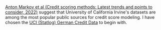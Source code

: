 [Anton Markov et al (Credit scoring methods: Latest trends and points to consider, 2022)](https://www.sciencedirect.com/science/article/pii/S2405918822000095) suggest that University of California Irvine's datasets are among the most popular public sources for credit score modeling. I have chosen the [UCI (Statlog) German Credit Data](https://archive.ics.uci.edu/dataset/144/statlog+german+credit+data) to begin with.

